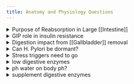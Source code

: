 ```yaml
---
title: Anatomy and Physiology Questions
---
```


<details>
<summary>Purpose of Reabsorption in Large [[Intestine]]</summary>
<br>

### Question

On slide 06 and 21, you mention that one of the main functions of the large intestine is the reabsorption of water, ions, and minerals. What’s the purpose of reabsorption if these 3 things continually cycle through your system? At least the term ‘reabsorption’ makes me think this is a continual cycle. This NCBI article mentions the vitamins produced from bacteria in the gut help minimize vitamin disparity when vitamin intake is low.
<br>

### Answer
<br>

So yes… the body is constantly bringing the same minerals in an out of the body… the reason for this is for several reasons. The major one though is that a lot of these minerals are coupled to the transport of other molecules. So for example, there is a sodium/potassium “antiporter” which is responsible for moving different molecules through the GI barrier (including in the large intestine)

the other reason is that there’s actually a good amount of minerals that are used in the making of bile. The body doesn’t really want to lose these though, so its developed or evolved the ability to reabsorb those in the large intestine. In fact, a lot of bile is actually reabsorbed as well.

This is why one of the major ways to TRULY detox someone is to try and bind bile in the intestine so that is is excreted instead of reabsorbed
</details>


<details>
<summary>GIP role in insulin resistance</summary>
<p>

### Question

  Question on Gastric Inhibitory Peptide and what could reduce it's availability (ie, leading to faster emptying of stomach or less insulin secretion).  What is GIP role with regards to insulin resistance?
<br>

### Answer

  OK, so GIP is typically released ud to distension of the duodenum as well as the presence of acidic chyme
  Coach Mike  1 day ago
  I also know for a fact that short chain fatty acids, something we’ll talk about a TON, also influences GIP production
  Coach Mike  1 day ago
  OK, but to get to your question about insulin resistance, remember that GIP is also know as glucose-dependnet insulinotrophic polypeptide so they are closely tied
  Coach Mike  1 day ago
  https://pubmed.ncbi.nlm.nih.gov/31733230/
  This paper just published indicates that decreasing GIP signaling would actually improve insulin resistance along with several other aspects of metabolic syndrome
  Claudia Ragsdale  23 hours ago
  OK so GIP stimulates insulin secretion so if insulin is higher it can balance glucose but this paper states blocking GIP helps insulin resistance.  My understanding is if there isnt enough insulin to signal the body to store glucose in the liver that the body converts the glucose to fat.  How does reducing insulin secretion help.  Can you explain that a bit more?

  Coach Mike  23 hours ago
  My guess is its a bit more complex than what we TRULY understand, but GIP does more than just impact insulin.

  Coach Mike  23 hours ago
  GIP is known to increase lipoprotein lipase activity, fatty acid glucose uptake, as well as augmenting insulin-induced fatty acid incorporation into adipocytes, in addition to inhibiting lipolysis

  Coach Mike  23 hours ago
  More recently, GIP has been shown to induce cytokine expression and insulin resistance in adipocytes as well, and I think this is the mechanism at play. SO… reducing inflammation and altering the biology of adipocytes
</p>  
</details>

<details>
<summary>Digestion impact from [[Gallbladder]] removal</summary>
<br>

### Question
  how is digestion impacted by removal of the gall bladder since it’s responsible for the storage of bile. My basic understanding is that the bile is just continuously dripped directly into the small [[Intestine]] rather than being released at appropriate levels when fatty foods are present... is that correct? I was just wondering how this would negativity impact the normal process? Assuming it would be negative since we have a gallbladder for a reason

### Answer 
  The gallbladder is definitely one of those organs we can live without….. but that we definitely want to have.  Generally, as you might expect, the ability to digest and absorb fats is compromised.  However, there are some studies that counter-intuitively indicate that this leads to an INCREASE in BMI, fat gain, and all that sort of fun stuff.
7:11
  The general recommendation is to avoid fatty meats, most dairy, and then caffeine and alcohol since this seem to cause more pain, more often after the gallbladder is removed
7:13
  Interestingly… gallbladder removal generally leads to a shift in the microbiome, and not a favorable one it seems
7:14
  As for your second question, low stomach aid, or hypochlorhydia, is associated with aging, stress, zinc and B vitamin deficiency and then medicatoins such as protein pump inhibitors

  As for repercussions, all sorts of things are possible, but the most serious ones are all connected to poor absorption/digestion of food, micronutrient deficiences, and then general bloating

</details>

<details>
<summary>Can H. Pylori be dormant?</summary>
<br>

### Question
Question regarding H. Pylori. - Can this bacteria be "dormant" in the gut until the conditions allow it to proliferate? Or its more likely introduced from food source?  Dealing with eradicating this bugger in my gut right now so curious about this.

### Answer
https://www.ncbi.nlm.nih.gov/pmc/articles/PMC5526757/pdf/WJG-23-4867.pdf

Can be found in the oral cavity
H.pylori DOES have a dormant state

</details>

<details>
<summary>Stress triggers need to go</summary>
<br>

### Question
Hi. I am curious how sympathetic nervous system inhibits digestion when we are on a stress/alert state, but at the same time for some people (me) some anxiety/stress can trigger the need to go. I know passing stool not necessarily means good digestion but what does it trigger? Does it trigger only muscle contractions on the large intestine?  Any recommendations on this? (I hope I explained myself :blush:)

### Answer
You definitely did!!!
12:47
So you’re 100% right that it can have BOTH effects.  Think of it like this:
Stress reduces the desire to eat so that you have less food in your digestive system. The result is that significantly less energy needs to be spent digesting food.
Stress also tries to get RID of the material that is in the GI tract as quickly as possible such that you don’t have to energetically deal with the processing of that food-remnants
12:48
Basically the body wants an empty GI tract when you’re overly stressed.

</details>

<details>
<summary>low digestive enzymes</summary>
<br>

### Question
Another question (from "improving digestion doc"). It mentions how low digestive enzymes can be found on people with IBS and IBD. Would you think that may be a cause or an effect of it? It is so frustrating when doctors only seem to treat symptoms instead of causes.
In my case, my symptoms are similar mostly to the ones described from incomplete digestion of carbs. Interestingly I removed gluten from my diet and saw a significant improvement, But I do have to control the intake of other carbs, even fruits... As well as animal fats and dairy.

### Answer
Yea, I do think it can be a cause as well. Lets say that you’re not digesting fructose and lactose well (which it seems as though you might). This could result in these sugars being instead fermented by the microbiome either in the distal part of the small intestine or in the large intestine (not where we want this to happen).

This could easily lead to bloating, gas pain, and potentially outgrowth of proinflammatory bacteria that would exacerbate IBD/IBS.  Now… I DO think there’s probably a big genetic component on top of this for most people as well. So its like a “three strike” policy.  Wrong digestive enzymes, wrong bacteria, wrong genetics and you unfortunately end up with IBD
</details>

<details>
<summary>ph water on body ph?</summary>
<br>

### Question
So it sounds like PH Balance plays a pretty significant role. What is happening when we’re drinking (ph+ or ph “infused”) water products. I know a lot of times at sports events they’re handing out “ph water” or Whole Foods always has ph water. What is that doing for our digestion?

### Answer
So, the pH of water and things like that has a minimal effect really. The stomach has  mechanisms that sense the pH and simply produce more acid to get things into the range that we want it in. That said, if you drink something ESPECIALLY basic (not like a pumpkin spiced latte, but meaning a pH above 7) like milk, then it can take longer to get the pH back into the right range for the stomach.

Whats interesting is that the LOW pH of the stomach is neutralized pretty quickly as soon as the chyme is dumped into the duodenum
7:28
as the pH needs to come up drastically before the pancreatic enzymes can function properly. So… pH is controlled tightly

### Question
Is there ever an instance where you body can’t control the ph?

### Answer
There are diseases where pH gets out of whack in the gut
7:42
Hypochlorhydria is a lack of appropriate stomach acid, and as a result, elevated stomach pH
7:47
Also, pH changes definitely can lead to outgrowth of bacteria in the stomach as well
7:48
https://pubmed.ncbi.nlm.nih.gov/7859586/
https://www.sciencedirect.com/science/article/pii/S1590865801800505
And lastly… there are drugs that are called PPI’s, or protein pump inhibitors, which artificially alter the pH of the stomach by blocking the function of the cells that produce the stomach acid. S
</details>

<details>
<summary>supplement digestive enzymes</summary>
<br>

### Question
for people who need to supplement digestive enzymes in pill form, is this because they aren’t producing enough of a specific enzyme on their own ? And what would cause this?

### Answer
There are a number of different things that can cause it, but the most common in my experience is micronutrient deficiencies and then a disrupted gut barrier (mild leaky gut symptoms).
8:17
most notably zinc deficiency
8:17
https://pubmed.ncbi.nlm.nih.gov/27230230/
So often Zinc is a go to supplement.... for many reasons that we will actually explore in the last lecture as well

</details>